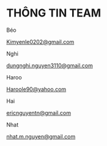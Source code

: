# THÔNG TIN TEAM

Béo

Kimyenle0202@gmail.com

Nghi

dungnghi.nguyen3110@gmail.com

Haroo

Haroole90@yahoo.com

Hai

ericnguyentn@gmail.com

Nhat

nhat.m.nguyen@gmail.com




